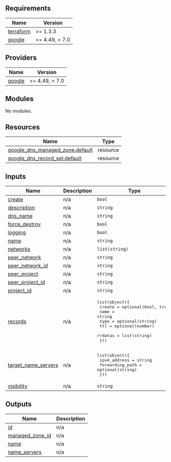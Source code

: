 <!-- BEGIN_TF_DOCS -->
## Requirements

| Name | Version |
|------|---------|
| <a name="requirement_terraform"></a> [terraform](#requirement\_terraform) | >= 1.3.3 |
| <a name="requirement_google"></a> [google](#requirement\_google) | >= 4.49, < 7.0 |

## Providers

| Name | Version |
|------|---------|
| <a name="provider_google"></a> [google](#provider\_google) | >= 4.49, < 7.0 |

## Modules

No modules.

## Resources

| Name | Type |
|------|------|
| [google_dns_managed_zone.default](https://registry.terraform.io/providers/hashicorp/google/latest/docs/resources/dns_managed_zone) | resource |
| [google_dns_record_set.default](https://registry.terraform.io/providers/hashicorp/google/latest/docs/resources/dns_record_set) | resource |

## Inputs

| Name | Description | Type | Default | Required |
|------|-------------|------|---------|:--------:|
| <a name="input_create"></a> [create](#input\_create) | n/a | `bool` | `true` | no |
| <a name="input_description"></a> [description](#input\_description) | n/a | `string` | `null` | no |
| <a name="input_dns_name"></a> [dns\_name](#input\_dns\_name) | n/a | `string` | n/a | yes |
| <a name="input_force_destroy"></a> [force\_destroy](#input\_force\_destroy) | n/a | `bool` | `false` | no |
| <a name="input_logging"></a> [logging](#input\_logging) | n/a | `bool` | `false` | no |
| <a name="input_name"></a> [name](#input\_name) | n/a | `string` | `null` | no |
| <a name="input_networks"></a> [networks](#input\_networks) | n/a | `list(string)` | `[]` | no |
| <a name="input_peer_network"></a> [peer\_network](#input\_peer\_network) | n/a | `string` | `null` | no |
| <a name="input_peer_network_id"></a> [peer\_network\_id](#input\_peer\_network\_id) | n/a | `string` | `null` | no |
| <a name="input_peer_project"></a> [peer\_project](#input\_peer\_project) | n/a | `string` | `null` | no |
| <a name="input_peer_project_id"></a> [peer\_project\_id](#input\_peer\_project\_id) | n/a | `string` | `null` | no |
| <a name="input_project_id"></a> [project\_id](#input\_project\_id) | n/a | `string` | n/a | yes |
| <a name="input_records"></a> [records](#input\_records) | n/a | <pre>list(object({<br/>    create  = optional(bool, true)<br/>    name    = string<br/>    type    = optional(string)<br/>    ttl     = optional(number)<br/>    rrdatas = list(string)<br/>  }))</pre> | `[]` | no |
| <a name="input_target_name_servers"></a> [target\_name\_servers](#input\_target\_name\_servers) | n/a | <pre>list(object({<br/>    ipv4_address    = string<br/>    forwarding_path = optional(string)<br/>  }))</pre> | `[]` | no |
| <a name="input_visibility"></a> [visibility](#input\_visibility) | n/a | `string` | `null` | no |

## Outputs

| Name | Description |
|------|-------------|
| <a name="output_id"></a> [id](#output\_id) | n/a |
| <a name="output_managed_zone_id"></a> [managed\_zone\_id](#output\_managed\_zone\_id) | n/a |
| <a name="output_name"></a> [name](#output\_name) | n/a |
| <a name="output_name_servers"></a> [name\_servers](#output\_name\_servers) | n/a |
<!-- END_TF_DOCS -->
